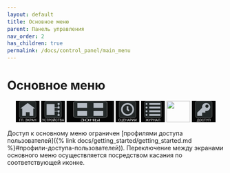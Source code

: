 ```yaml
---
layout: default
title: Основное меню
parent: Панель управления
nav_order: 2
has_children: true
permalink: /docs/control_panel/main_menu
---
```


# Основное меню

<p align="center">
  <a href="/gk_manual/docs/control_panel/main_screen.html"><img src="../../assets/icons/menus/m_gl_ekran_label.png" width="55" height="50" border="0"></a>
  <a href="/gk_manual/docs/control_panel/devices.html"><img src="../../assets/icons/menus/m_ustroystva_label.png" width="55" height="50" border="0"></a>
  <a href="/gk_manual/docs/control_panel/zones.html"><img src="../../assets/icons/menus/m_zonyy_label.png" width="110" height="50" border="0"></a>
  <a href="/gk_manual/docs/control_panel/scenarios.html"><img src="../../assets/icons/menus/m_scenarii_label.png" width="55" height="50" border="0"></a>
  <a href="/gk_manual/docs/control_panel/journal.html"><img src="../../assets/icons/menus/m_zhurnal_label.png" width="55" height="50" border="0"></a>
  <a href="/gk_manual/docs/control_panel/settings.html"><img src="../../assets/icons/menus/m_nadtroyki_label.png" width="55" height="50" border="0"></a>
  <a href="/gk_manual/docs/control_panel/access.html"><img src="../../assets/icons/menus/m_dostup_label.png" width="55" height="50" border="0"></a>
</p>

Доступ к основному меню ограничен [профилями доступа пользователей]({% link docs/getting_started/getting_started.md %}#профили-доступа-пользователей)). Переключение между экранами основного меню осуществляется посредством касания по соответствующей иконке.


